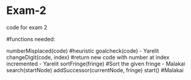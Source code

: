 # Exam-2
code for exam 2

#functions needed:

numberMisplaced(code) #heuristic 
goalcheck(code) - Yarelit
changeDigit(code, index) #return new code with number at index incremented - Yarelit
sortFringe(fringe) #Sort the given fringe - Malakai
search(startNode) 
addSuccessor(currentNode, fringe)
start() #Malakai
